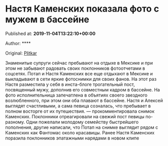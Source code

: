 
# Настя Каменских показала фото с мужем в бассейне

Published at: **2019-11-04T13:22:10+00:00**

Author: ****

Original: [Plitkar](https://plitkar.com.ua/nastja-kamenskih-pokazala-foto-s-muzhem-v-bassejne/)

Знаменитые супруги сейчас пребывают на отдыхе в Мексике и при этом не забывают радовать своих поклонников фотоотчетами в соцсетях.
Потап и Настя Каменских все еще отдыхают в Мексике и выкладывают в сети яркие фотоснимки для своих фанов. На этот раз Настя разместила у себя в инста-блоге трогательный пост, посвященный мужу, дополнив его совместным кадром в бассейне. На фото исполнительница запечатлена в объятиях своего звездного возлюбленного, при этом они оба плавают в бассейне. Настя и Алексей выглядят счастливыми, а сама певица созналась, что пребывает в полном восторге от их путешествия.
— прокомментировала снимок Каменских.
Поклонники отреагировали на свежий пост певицы по-разному. Одни пожелали молодому семейству быстрейшего пополнения, другие написали, что Потап на снимке выглядит рядом с Каменских как Фантомас около красавицы.
Ранее Настя Каменских поразила поклонников эпатажными нарядами в новом клипе
